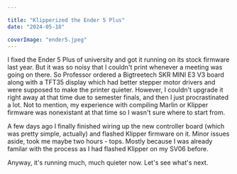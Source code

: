 ```yaml
---

title: "Klipperized the Ender 5 Plus"
date: "2024-05-18"

coverImage: "ender5.jpeg"
---
```

<!--more-->

I fixed the Ender 5 Plus of university and got it running on its stock firmware last year. But it was so noisy that I couldn't print whenever a meeting was going on there. So Professor ordered a Bigtreetech SKR MINI E3 V3 board along with a TFT35 display which had better stepper motor drivers and were supposed to make the printer quieter. However, I couldn't upgrade it right away at that time due to semester finals, and then I just procrastinated a lot. Not to mention, my experience with compiling Marlin or Klipper firmware was nonexistant at that time so I wasn't sure where to start from. 

A few days ago I finally finished wiring up the new controller board (which was pretty simple, actually) and flashed Klipper firmware on it. Minor issues aside, took me maybe two hours - tops. Mostly because I was already familar with the process as I had flashed Klipper on my SV06 before.

Anyway, it's running much, much quieter now. Let's see what's next. 